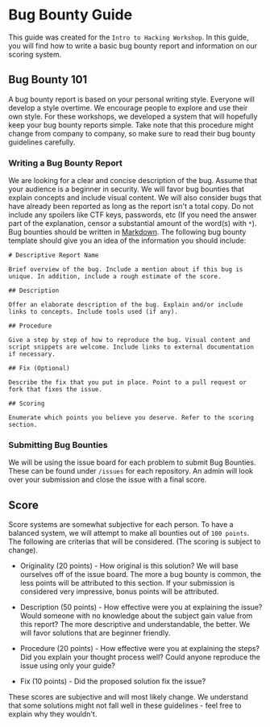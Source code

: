 # Bug Bounty Guide

This guide was created for the `Intro to Hacking Workshop`. In this guide, you will find how to write a basic bug bounty report and information on our scoring system.

## Bug Bounty 101

A bug bounty report is based on your personal writing style. Everyone will develop a style overtime. We encourage people to explore and use their own style. For these workshops, we developed a system that will hopefully keep your bug bounty reports simple. Take note that this procedure might change from company to company, so make sure to read their bug bounty guidelines carefully.

### Writing a Bug Bounty Report

We are looking for a clear and concise description of the bug. Assume that your audience is a beginner in security. We will favor bug bounties that explain concepts and include visual content. We will also consider bugs that have already been reported as long as the report isn't a total copy. Do not include any spoilers like CTF keys, passwords, etc (If you need the answer part of the explanation, censor a substantial amount of the word(s) with `*`). Bug bounties should be written in [Markdown](https://github.com/adam-p/markdown-here/wiki/Markdown-Cheatsheet). The following bug bounty template should give you an idea of the information you should include:

```
# Descriptive Report Name

Brief overview of the bug. Include a mention about if this bug is unique. In addition, include a rough estimate of the score.

## Description

Offer an elaborate description of the bug. Explain and/or include links to concepts. Include tools used (if any).

## Procedure

Give a step by step of how to reproduce the bug. Visual content and script snippets are welcome. Include links to external documentation if necessary.

## Fix (Optional)

Describe the fix that you put in place. Point to a pull request or fork that fixes the issue.

## Scoring

Enumerate which points you believe you deserve. Refer to the scoring section.
```

### Submitting Bug Bounties

We will be using the issue board for each problem to submit Bug Bounties. These can be found under `/issues` for each repository. An admin will look over your submission and close the issue with a final score. 

## Score

Score systems are somewhat subjective for each person. To have a balanced system, we will attempt to make all bounties out of `100 points`. The following are criterias that will be considered. (The scoring is subject to change).

- Originality (20 points) - How original is this solution? We will base ourselves off of the issue board. The more a bug bounty is common, the less points will be attributed to this section. If your submission is considered very impressive, bonus points will be attributed.

- Description (50 points) - How effective were you at explaining the issue? Would someone with no knowledge about the subject gain value from this report? The more descriptive and understandable, the better. We will favor solutions that are beginner friendly.

- Procedure (20 points) - How effective were you at explaining the steps? Did you explain your thought process well? Could anyone reproduce the issue using only your guide?

- Fix (10 points) - Did the proposed solution fix the issue? 

These scores are subjective and will most likely change. We understand that some solutions might not fall well in these guidelines - feel free to explain why they wouldn't.

